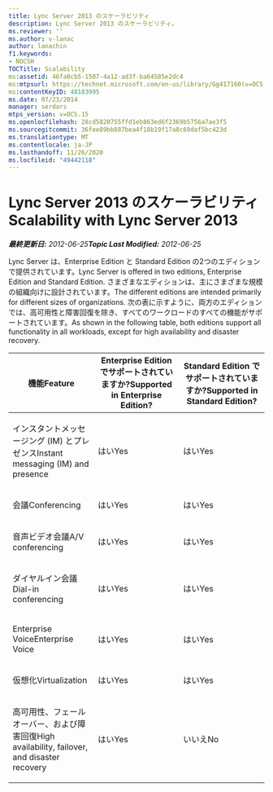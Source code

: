 ```yaml
---
title: Lync Server 2013 のスケーラビリティ
description: Lync Server 2013 のスケーラビリティ。
ms.reviewer: ''
ms.author: v-lanac
author: lanachin
f1.keywords:
- NOCSH
TOCTitle: Scalability
ms:assetid: 46fa0cb5-1507-4a12-ad3f-ba64585e2dc4
ms:mtpsurl: https://technet.microsoft.com/en-us/library/Gg417160(v=OCS.15)
ms:contentKeyID: 48183995
ms.date: 07/23/2014
manager: serdars
mtps_version: v=OCS.15
ms.openlocfilehash: 28cd5820755ffd1eb863ed6f2369b5756a7ae3f5
ms.sourcegitcommit: 36fee89bb887bea4f18b19f17a8c69daf5bc423d
ms.translationtype: MT
ms.contentlocale: ja-JP
ms.lasthandoff: 11/26/2020
ms.locfileid: "49442118"
---
```

# <a name="scalability-with-lync-server-2013"></a><span data-ttu-id="7f28e-103">Lync Server 2013 のスケーラビリティ</span><span class="sxs-lookup"><span data-stu-id="7f28e-103">Scalability with Lync Server 2013</span></span>

<div data-xmlns="http://www.w3.org/1999/xhtml">

<div class="topic" data-xmlns="http://www.w3.org/1999/xhtml" data-msxsl="urn:schemas-microsoft-com:xslt" data-cs="https://msdn.microsoft.com/">

<div data-asp="https://msdn2.microsoft.com/asp">



</div>

<div id="mainSection">

<div id="mainBody"><span data-ttu-id="7f28e-104">

<span> </span></span><span class="sxs-lookup"><span data-stu-id="7f28e-104">

<span> </span></span></span>

<span data-ttu-id="7f28e-105">_**最終更新日:** 2012-06-25_</span><span class="sxs-lookup"><span data-stu-id="7f28e-105">_**Topic Last Modified:** 2012-06-25_</span></span>

<span data-ttu-id="7f28e-106">Lync Server は、Enterprise Edition と Standard Edition の2つのエディションで提供されています。</span><span class="sxs-lookup"><span data-stu-id="7f28e-106">Lync Server is offered in two editions, Enterprise Edition and Standard Edition.</span></span> <span data-ttu-id="7f28e-107">さまざまなエディションは、主にさまざまな規模の組織向けに設計されています。</span><span class="sxs-lookup"><span data-stu-id="7f28e-107">The different editions are intended primarily for different sizes of organizations.</span></span> <span data-ttu-id="7f28e-108">次の表に示すように、両方のエディションでは、高可用性と障害回復を除き、すべてのワークロードのすべての機能がサポートされています。</span><span class="sxs-lookup"><span data-stu-id="7f28e-108">As shown in the following table, both editions support all functionality in all workloads, except for high availability and disaster recovery.</span></span>


<table>
<colgroup>
<col style="width: 33%" />
<col style="width: 33%" />
<col style="width: 33%" />
</colgroup>
<thead>
<tr class="header">
<th><span data-ttu-id="7f28e-109">機能</span><span class="sxs-lookup"><span data-stu-id="7f28e-109">Feature</span></span></th>
<th><span data-ttu-id="7f28e-110">Enterprise Edition でサポートされていますか?</span><span class="sxs-lookup"><span data-stu-id="7f28e-110">Supported in Enterprise Edition?</span></span></th>
<th><span data-ttu-id="7f28e-111">Standard Edition でサポートされていますか?</span><span class="sxs-lookup"><span data-stu-id="7f28e-111">Supported in Standard Edition?</span></span></th>
</tr>
</thead>
<tbody>
<tr class="odd">
<td><p><span data-ttu-id="7f28e-112">インスタントメッセージング (IM) とプレゼンス</span><span class="sxs-lookup"><span data-stu-id="7f28e-112">Instant messaging (IM) and presence</span></span></p></td>
<td><p><span data-ttu-id="7f28e-113">はい</span><span class="sxs-lookup"><span data-stu-id="7f28e-113">Yes</span></span></p></td>
<td><p><span data-ttu-id="7f28e-114">はい</span><span class="sxs-lookup"><span data-stu-id="7f28e-114">Yes</span></span></p></td>
</tr>
<tr class="even">
<td><p><span data-ttu-id="7f28e-115">会議</span><span class="sxs-lookup"><span data-stu-id="7f28e-115">Conferencing</span></span></p></td>
<td><p><span data-ttu-id="7f28e-116">はい</span><span class="sxs-lookup"><span data-stu-id="7f28e-116">Yes</span></span></p></td>
<td><p><span data-ttu-id="7f28e-117">はい</span><span class="sxs-lookup"><span data-stu-id="7f28e-117">Yes</span></span></p></td>
</tr>
<tr class="odd">
<td><p><span data-ttu-id="7f28e-118">音声ビデオ会議</span><span class="sxs-lookup"><span data-stu-id="7f28e-118">A/V conferencing</span></span></p></td>
<td><p><span data-ttu-id="7f28e-119">はい</span><span class="sxs-lookup"><span data-stu-id="7f28e-119">Yes</span></span></p></td>
<td><p><span data-ttu-id="7f28e-120">はい</span><span class="sxs-lookup"><span data-stu-id="7f28e-120">Yes</span></span></p></td>
</tr>
<tr class="even">
<td><p><span data-ttu-id="7f28e-121">ダイヤルイン会議</span><span class="sxs-lookup"><span data-stu-id="7f28e-121">Dial-in conferencing</span></span></p></td>
<td><p><span data-ttu-id="7f28e-122">はい</span><span class="sxs-lookup"><span data-stu-id="7f28e-122">Yes</span></span></p></td>
<td><p><span data-ttu-id="7f28e-123">はい</span><span class="sxs-lookup"><span data-stu-id="7f28e-123">Yes</span></span></p></td>
</tr>
<tr class="odd">
<td><p><span data-ttu-id="7f28e-124">Enterprise Voice</span><span class="sxs-lookup"><span data-stu-id="7f28e-124">Enterprise Voice</span></span></p></td>
<td><p><span data-ttu-id="7f28e-125">はい</span><span class="sxs-lookup"><span data-stu-id="7f28e-125">Yes</span></span></p></td>
<td><p><span data-ttu-id="7f28e-126">はい</span><span class="sxs-lookup"><span data-stu-id="7f28e-126">Yes</span></span></p></td>
</tr>
<tr class="even">
<td><p><span data-ttu-id="7f28e-127">仮想化</span><span class="sxs-lookup"><span data-stu-id="7f28e-127">Virtualization</span></span></p></td>
<td><p><span data-ttu-id="7f28e-128">はい</span><span class="sxs-lookup"><span data-stu-id="7f28e-128">Yes</span></span></p></td>
<td><p><span data-ttu-id="7f28e-129">はい</span><span class="sxs-lookup"><span data-stu-id="7f28e-129">Yes</span></span></p></td>
</tr>
<tr class="odd">
<td><p><span data-ttu-id="7f28e-130">高可用性、フェールオーバー、および障害回復</span><span class="sxs-lookup"><span data-stu-id="7f28e-130">High availability, failover, and disaster recovery</span></span></p></td>
<td><p><span data-ttu-id="7f28e-131">はい</span><span class="sxs-lookup"><span data-stu-id="7f28e-131">Yes</span></span></p></td>
<td><p><span data-ttu-id="7f28e-132">いいえ</span><span class="sxs-lookup"><span data-stu-id="7f28e-132">No</span></span></p></td>
</tr>
</tbody>
</table><span data-ttu-id="7f28e-133">


</div>

<span> </span>

</div>

</div>

</span><span class="sxs-lookup"><span data-stu-id="7f28e-133">


</div>

<span> </span>

</div>

</div>

</span></span></div>

